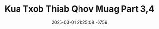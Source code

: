---
layout: movie-video-data
date: 2025-03-01 21:25:08 -0759
categories: movie

# Site Attributes
title: "Kua Txob Thiab Qhov Muag Part 3,4"
permalink: "/movie/Kua_Txob_Thiab_Qhov_Muag_Part_3,4"

# Movie Attributes
synopsis: ""
producer: "Nag Tshia Entertainment"
director: "Huas Xyooj"
writer: "P Nyuam Y"
video_link: "https://youtu.be/rvI6epyAjS8?si=WQXtrfktugiLMgTl"
genre: "Comedy"
year: "2008"
release_type: "DVD"
storage: "Center for Hmong Studies"
thumbnail: "/assets/images/movie_thumbnails/Kua Txob Thiab Qhov Muag Part 3,4.jpeg"
publishing_company: "Nag Tshia Entertainment"

# Sequels + Parts
base_movie: "Kua Txob Thiab Qhov Muag Part 1,2"
total_parts: 2
sequel: ""

# Movie Cast
cast:
- name: "Vam Khwb"
- name: "Tswj Hwm Hawj"
- name: "Cua Yaj (Pog Nplaum)"
- name: "Ntaub Hawj"
- name: "Paj Thoj"
---